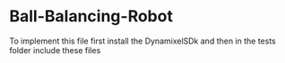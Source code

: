 # Ball-Balancing-Robot

To implement this file first install the DynamixelSDk and then in the tests folder include these files

